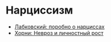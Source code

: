 # Нарциссизм

* [Лабковский: поробно о нарциссах](https://labkovskiy.livejournal.com/46275.html)
* [Хорни: Невроз и личностный рост](http://psylib.org.ua/books/hornk03/txt_0.htm)
